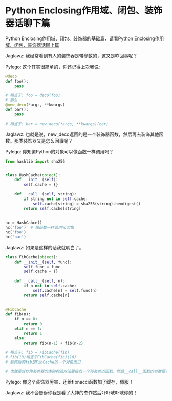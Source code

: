 # Python Enclosing作用域、闭包、装饰器话聊下篇


Python Enclosing作用域、闭包、装饰器的基础篇，请看[Python Enclosing作用域、闭包、装饰器话聊上篇](https://github.com/pylego/blog/blob/master/posts/2016-08-11-python-decorator-part-0.md)

Jaglawz: 我经常看到有人的装饰器是带参数的，这又是咋回事呢？

Pylego: 这个其实很简单的，你还记得上次我说:

```python
@deco
def foo():
    pass

# 相当于: foo = deco(foo)
# 那么
@new_deco(*args, **kwargs)
def bar():
    pass
    
# 相当于: bar = new_deco(*args, **kwargs)(bar)
```

Jaglawz: 也就是说，new_deco返回的是一个装饰器函数，然后再去装饰其他函数。那类装饰器又是怎么回事呢？

Pylego: 你知道Python的对象可以像函数一样调用吗？

```python
from hashlib import sha256


class HashCache(object):
    def __init__(self):
        self.cache = {}
        
    def __call__(self, string):
        if string not in self.cache:
            self.cache[string] = sha256(string).hexdigest()
        return self.cache[string]
            
            
hc = HashCahce()
hc('foo')  # 像函数一样调用hc对象
hc('foo')
hc('bar')
```

Jaglawz: 如果是这样的话我就明白了。

```python
class FibCache(object):
    def __init__(self, func):
        self.func = func
        self.cache = {}
    
    def __call__(self, n):
        if n not in self.cache:
            self.cache[n] = self.func(n)
        return self.cache[n]
        
        
@FibCache
def fib(n):
    if n == 0:
        return 0
    elif n == 1:
        return 1
    else:
        return fib(n-1) + fib(n-2)
        
# 相当于: fib = FibCache(fib)
# fib(10)相当于FibCache(fib)(10)
# 装饰后的fib是FibCache的一个对象而已

# 也就是说作为装饰器的类的构造方法要接收一个待装饰的函数，然后__call__函数的参数要和待装饰的函数的参数是一样的(除了self)，这样的类就可以用来装饰函数了
```


Pylego: 你这个装饰器厉害，还给fibnacci函数加了缓存，佩服！

Jaglawz: 我不会告诉你我是看了大神的杰作然后吓吓唬吓唬你的！